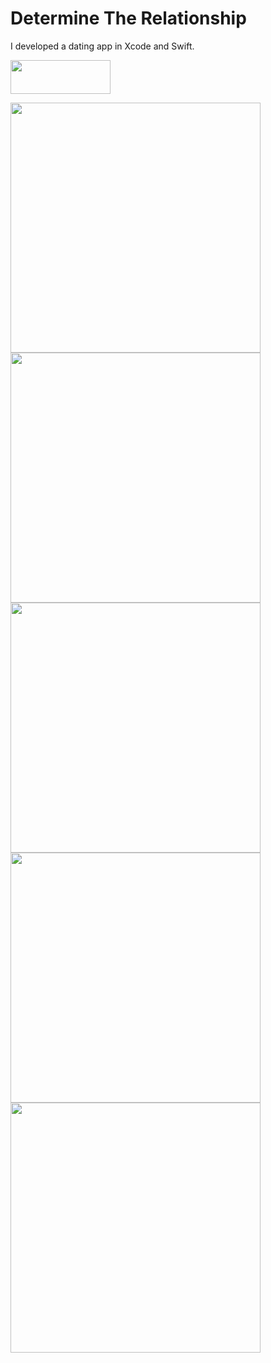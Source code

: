 # Determine The Relationship

I developed a dating app in Xcode and Swift.

<a href="https://itunes.apple.com/us/app/determine-the-relationship/id1437939391?ls=1&amp;mt=8" target="_blank">
<img src="https://determinetherelationship.com/assets/img/mobile/apple_download.png" style="border:none;width:160px; height:54px;padding-left: 0px;"</img></a>


<img src="https://static-s.aa-cdn.net/img/ios/1437939391/8501f9a459a7cd386d166dddc624e8f1" style="height: 400px"><img src="https://static-s.aa-cdn.net/img/ios/1437939391/f08fe2f05ec652bdd32010818608b693" style="height: 400px;">
<img src="https://static-s.aa-cdn.net/img/ios/1437939391/3de4c38fcc771b227a3ecb30c74e70d5" style="height: 400px"><img src="https://static-s.aa-cdn.net/img/ios/1437939391/aae8d126f680ecf43202f183b270cba4" style="height: 400px">
<img src="https://static-s.aa-cdn.net/img/ios/1437939391/d008842b35971f3f07ef45a1c931cb86" style="height: 400px">
